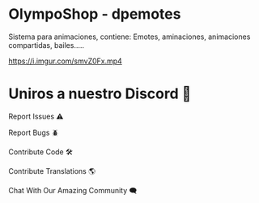 # OlympoShop - dpemotes
Sistema para animaciones, contiene: Emotes, aminaciones, animaciones compartidas, bailes.....

https://i.imgur.com/smvZ0Fx.mp4


# Uniros a nuestro Discord 💬

Report Issues ⚠️

Report Bugs 🪲

Contribute Code 🛠️

Contribute Translations 🌎

Chat With Our Amazing Community 🗨️
